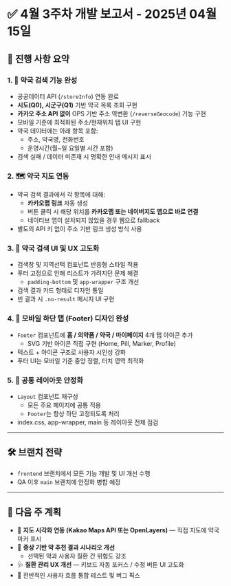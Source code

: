 
# ✅ 4월 3주차 개발 보고서 - 2025년 04월 15일

## 📌 진행 사항 요약

### 1. 🏥 약국 검색 기능 완성
- 공공데이터 API (`/storeInfo`) 연동 완료
- **시도(Q0), 시군구(Q1)** 기반 약국 목록 조회 구현
- **카카오 주소 API 없이** GPS 기반 주소 역변환 (`/reverseGeocode`) 기능 구현
- 모바일 기준에 최적화된 주소/현재위치 탭 UI 구현
- 약국 데이터에는 아래 항목 포함:
  - 주소, 약국명, 전화번호
  - 운영시간(월~일 요일별 시간 포함)
- 검색 실패 / 데이터 미존재 시 명확한 안내 메시지 표시

### 2. 🗺 약국 지도 연동
- 약국 검색 결과에서 각 항목에 대해:
  - **카카오맵 링크** 자동 생성
  - 버튼 클릭 시 해당 위치를 **카카오맵 또는 네이버지도 앱으로 바로 연결**
  - 네이티브 앱이 설치되지 않았을 경우 웹으로 fallback
- 별도의 API 키 없이 주소 기반 링크 생성 방식 사용

### 3. 🧪 약국 검색 UI 및 UX 고도화
- 검색창 및 지역선택 컴포넌트 반응형 스타일 적용
- 푸터 고정으로 인해 리스트가 가려지던 문제 해결
  - `padding-bottom` 및 `app-wrapper` 구조 개선
- 검색 결과 카드 형태로 디자인 통일
- 빈 결과 시 `.no-result` 메시지 UI 구현

### 4. 📱 모바일 하단 탭 (Footer) 디자인 완성
- `Footer` 컴포넌트에 **홈 / 의약품 / 약국 / 마이페이지** 4개 탭 아이콘 추가
  - SVG 기반 아이콘 직접 구현 (Home, Pill, Marker, Profile)
- 텍스트 + 아이콘 구조로 사용자 시인성 강화
- 푸터 UI는 모바일 기준 중앙 정렬, 터치 영역 최적화

### 5. 🧭 공통 레이아웃 안정화
- `Layout` 컴포넌트 재구성
  - 모든 주요 페이지에 공통 적용
  - `Footer`는 항상 하단 고정되도록 처리
- index.css, app-wrapper, main 등 레이아웃 전체 점검

---

## 🛠 브랜치 전략

- `frontend` 브랜치에서 모든 기능 개발 및 UI 개선 수행
- QA 이후 `main` 브랜치에 안정화 병합 예정

---

## 🔄 다음 주 계획

- 📍 **지도 시각화 연동 (Kakao Maps API 또는 OpenLayers)** — 직접 지도에 약국 마커 표시
- 💊 **증상 기반 약 추천 결과 시나리오 개선**
  - 선택된 약과 사용자 질환 간 위험도 강조
- 🩺 **질환 관리 UX 개선** — 키보드 자동 포커스 / 수정 버튼 UI 고도화
- 🧪 전반적인 사용자 흐름 통합 테스트 및 버그 픽스
